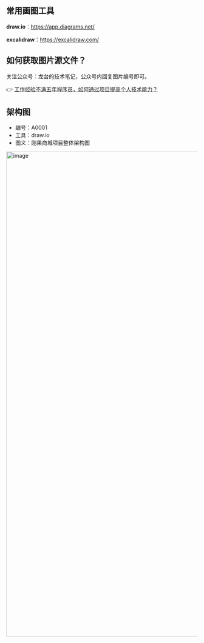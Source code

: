 
## 常用画图工具

**draw.io**：https://app.diagrams.net/

**excalidraw**：https://excalidraw.com/

## 如何获取图片源文件？

关注公众号：龙台的技术笔记，公众号内回复图片编号即可。

👉 [工作经验不满五年程序员，如何通过项目提高个人技术能力？](https://www.yuque.com/magestack/public/knowledge-planet)

## 架构图

- 编号：A0001
- 工具：draw.io
- 图义：刚果商城项目整体架构图

<img width="1279" alt="image" src="https://user-images.githubusercontent.com/77398366/211191219-4aa542bb-014d-48d5-8353-32f6650439f8.png">

